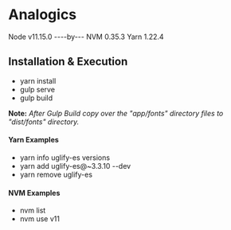 # Analogics
Node v11.15.0 ----by--- NVM 0.35.3
Yarn 1.22.4

## Installation & Execution
- yarn install
- gulp serve
- gulp build

**Note:** *After Gulp Build copy over the "app/fonts" directory files to "dist/fonts" directory.*

#### Yarn Examples
- yarn info uglify-es versions
- yarn add uglify-es@~3.3.10 --dev
- yarn remove uglify-es

#### NVM Examples
- nvm list
- nvm use v11

